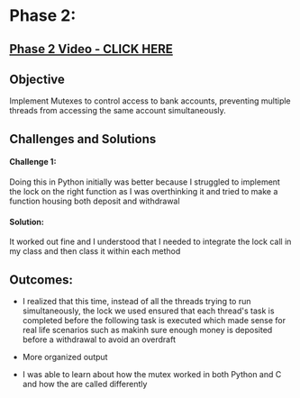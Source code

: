 # Phase 2:

## [Phase 2 Video - CLICK HERE](https://youtu.be/-gjJkITG4bc)

## Objective
Implement Mutexes to control access to bank accounts, preventing multiple threads from accessing the same account simultaneously.

## Challenges and Solutions

#### Challenge 1:
Doing this in Python initially was better because I struggled to implement the lock on the right function as I was overthinking it and tried to make a function housing both deposit and withdrawal

#### Solution:
It worked out fine and I understood that I needed to integrate the lock call in my class and then class it within each method


## Outcomes:
- I realized that this time, instead of all the threads trying to run simultaneously, the lock we used ensured that each thread's task is completed before the following task is executed which made sense for real life scenarios such as makinh sure enough money is deposited before a withdrawal to avoid an overdraft

- More organized output

- I was able to learn about how the mutex worked in both Python and C and how the are called differently